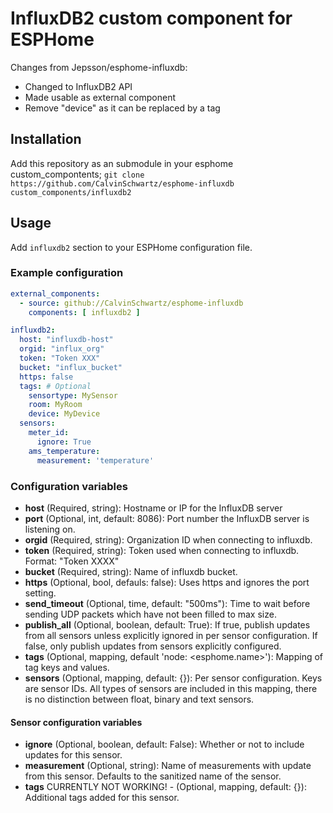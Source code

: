 # InfluxDB2 custom component for ESPHome
Changes from Jepsson/esphome-influxdb:
- Changed to InfluxDB2 API
- Made usable as external component
- Remove "device" as it can be replaced by a tag

## Installation
Add this repository as an submodule in your esphome custom_compontents;
`git clone https://github.com/CalvinSchwartz/esphome-influxdb custom_components/influxdb2`

## Usage

Add `influxdb2` section to your ESPHome configuration file.

### Example configuration

```yaml
external_components:
  - source: github://CalvinSchwartz/esphome-influxdb
    components: [ influxdb2 ]

influxdb2:
  host: "influxdb-host"
  orgid: "influx_org"
  token: "Token XXX"
  bucket: "influx_bucket"
  https: false
  tags: # Optional
    sensortype: MySensor
    room: MyRoom
    device: MyDevice
  sensors:
    meter_id:
      ignore: True
    ams_temperature:
      measurement: 'temperature'
```

### Configuration variables

* **host** (Required, string): Hostname or IP for the InfluxDB server
* **port** (Optional, int, default: 8086): Port number the InfluxDB server is listening on.
* **orgid** (Required, string): Organization ID when connecting to influxdb.
* **token** (Required, string): Token used when connecting to influxdb. Format: "Token XXXX"
* **bucket** (Required, string): Name of influxdb bucket.
* **https** (Optional, bool, defauls: false): Uses https and ignores the port setting.
* **send_timeout** (Optional, time, default: "500ms"): Time to wait before sending UDP packets which have not been filled to max size.
* **publish_all** (Optional, boolean, default: True): If true, publish updates from all sensors unless explicitly ignored in per sensor configuration. If false, only publish updates from sensors explicitly configured.
* **tags** (Optional, mapping, default 'node: <esphome.name>'): Mapping of tag keys and values. 
* **sensors** (Optional, mapping, default: {}): Per sensor configuration. Keys are sensor IDs. All types of sensors are included in this mapping, there is no distinction between float, binary and text sensors.

#### Sensor configuration variables

* **ignore** (Optional, boolean, default: False): Whether or not to include updates for this sensor.
* **measurement** (Optional, string): Name of measurements with update from this sensor. Defaults to the sanitized name of the sensor.
* **tags** CURRENTLY NOT WORKING! - (Optional, mapping, default: {}): Additional tags added for this sensor.
